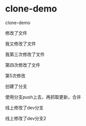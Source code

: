 # clone-demo
clone-demo

修改了文件

我又修改了文件

我第三次修改了文件

第四次修改了文件


第5次修改

创建了分支

使用分支push上去，再抓取更新，合并

线上修改了dev分支

线上修改了dev分支2
